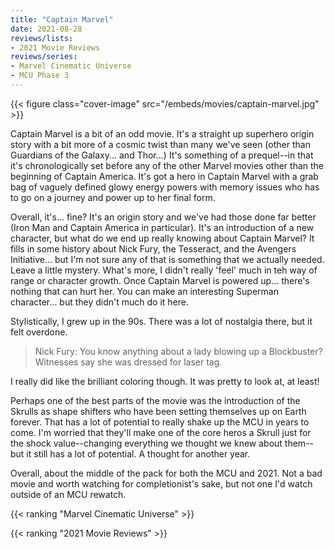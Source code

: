 ```yaml
---
title: "Captain Marvel"
date: 2021-08-28
reviews/lists:
- 2021 Movie Reviews
reviews/series:
- Marvel Cinematic Universe
- MCU Phase 3
---
```

{{< figure class="cover-image" src="/embeds/movies/captain-marvel.jpg" >}}

Captain Marvel is a bit of an odd movie. It's a straight up superhero origin story with a bit more of a cosmic twist than many we've seen (other than Guardians of the Galaxy... and Thor...) It's something of a prequel--in that it's chronologically set before any of the other Marvel movies other than the beginning of Captain America. It's got a hero in Captain Marvel with a grab bag of vaguely defined glowy energy powers with memory issues who has to go on a journey and power up to her final form. 

Overall, it's... fine? It's an origin story and we've had those done far better (Iron Man and Captain America in particular). It's an introduction of a new character, but what do we end up really knowing about Captain Marvel? It fills in some history about Nick Fury, the Tesseract, and the Avengers Initiative... but I'm not sure any of that is something that we actually needed. Leave a little mystery. What's more, I didn't really 'feel' much in teh way of range or character growth. Once Captain Marvel is powered up... there's nothing that can hurt her. You can make an interesting Superman character... but they didn't much do it here. 

Stylistically, I grew up in the 90s. There was a lot of nostalgia there, but it felt overdone. 

> Nick Fury: You know anything about a lady blowing up a Blockbuster? Witnesses say she was dressed for laser tag. 

I really did like the brilliant coloring though. It was pretty to look at, at least!

Perhaps one of the best parts of the movie was the introduction of the Skrulls as shape shifters who have been setting themselves up on Earth forever. That has a lot of potential to really shake up the MCU in years to come. I'm worried that they'll make one of the core heros a Skrull just for the shock value--changing everything we thought we knew about them--but it still has a lot of potential. A thought for another year. 

Overall, about the middle of the pack for both the MCU and 2021. Not a bad movie and worth watching for completionist's sake, but not one I'd watch outside of an MCU rewatch. 

{{< ranking "Marvel Cinematic Universe" >}}

{{< ranking "2021 Movie Reviews" >}}